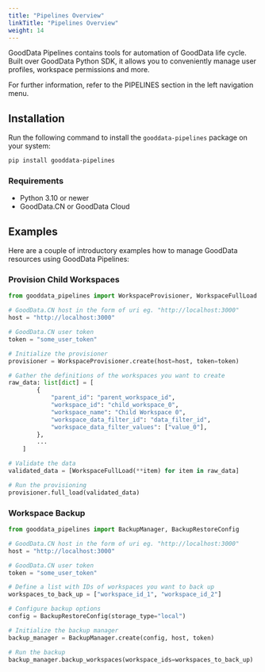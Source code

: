 ```yaml
---
title: "Pipelines Overview"
linkTitle: "Pipelines Overview"
weight: 14
---
```


GoodData Pipelines contains tools for automation of GoodData life cycle. Built over GoodData Python SDK, it allows you to conveniently manage user profiles, workspace permissions and more.

For further information, refer to the PIPELINES section in the left navigation menu.

## Installation


Run the following command to install the ``gooddata-pipelines`` package on your system:

```bash
pip install gooddata-pipelines
```

### Requirements

- Python 3.10 or newer
- GoodData.CN or GoodData Cloud



## Examples
Here are a couple of introductory examples how to manage GoodData resources using GoodData Pipelines:

### Provision Child Workspaces
```python
from gooddata_pipelines import WorkspaceProvisioner, WorkspaceFullLoad

# GoodData.CN host in the form of uri eg. "http://localhost:3000"
host = "http://localhost:3000"

# GoodData.CN user token
token = "some_user_token"

# Initialize the provisioner
provisioner = WorkspaceProvisioner.create(host=host, token=token)

# Gather the definitions of the workspaces you want to create
raw_data: list[dict] = [
        {
            "parent_id": "parent_workspace_id",
            "workspace_id": "child_workspace_0",
            "workspace_name": "Child Workspace 0",
            "workspace_data_filter_id": "data_filter_id",
            "workspace_data_filter_values": ["value_0"],
        },
        ...
    ]

# Validate the data
validated_data = [WorkspaceFullLoad(**item) for item in raw_data]

# Run the provisioning
provisioner.full_load(validated_data)
```

### Workspace Backup
```python
from gooddata_pipelines import BackupManager, BackupRestoreConfig

# GoodData.CN host in the form of uri eg. "http://localhost:3000"
host = "http://localhost:3000"

# GoodData.CN user token
token = "some_user_token"

# Define a list with IDs of workspaces you want to back up
workspaces_to_back_up = ["workspace_id_1", "workspace_id_2"]

# Configure backup options
config = BackupRestoreConfig(storage_type="local")

# Initialize the backup manager
backup_manager = BackupManager.create(config, host, token)

# Run the backup
backup_manager.backup_workspaces(workspace_ids=workspaces_to_back_up)

```
